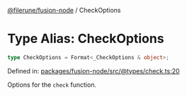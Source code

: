 [@filerune/fusion-node](../README.md) / CheckOptions

# Type Alias: CheckOptions

```ts
type CheckOptions = Format<_CheckOptions & object>;
```

Defined in: [packages/fusion-node/src/@types/check.ts:20](https://github.com/filerune/javascript/blob/e35128d5deea4a3f64742db5fcfda1a7f8c2cb71/packages/fusion-node/src/@types/check.ts#L20)

Options for the `check` function.
